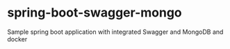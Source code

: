# spring-boot-swagger-mongo
Sample spring boot application with integrated Swagger and MongoDB and docker
